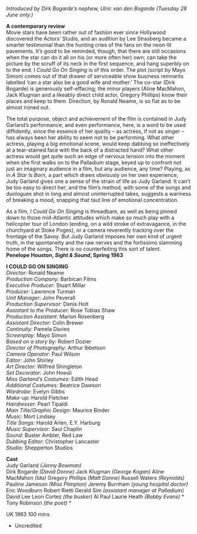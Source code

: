 
_Introduced by Dirk Bogarde’s nephew, Ulric van den Bogarde (Tuesday 28 June only.)_  

**A contemporary review**  
Movie stars have been rather out of fashion ever since Hollywood discovered the Actors’ Studio, and an audition by Lee Strasberg became a smarter testimonial than the hunting cries of the fans on the neon-lit pavements. It’s good to be reminded, though, that there are still occasions when the star can do it all on his (or more often her) own; can take the picture by the scruff of its neck in the first sequence, and hang superbly on to the end. _I Could Go On Singing_ is of this order. The plot (script by Mayo Simon) comes out of that drawer of serviceable show business remnants labelled ‘can a star also be a good wife and mother.’ The co-star (Dirk Bogarde) is generously self-effacing; the minor players (Aline MacMahon, Jack Klugnian and a likeably direct child actor, Gregory Phillips) know their places and keep to them. Direction, by Ronald Neame, is so flat as to be almost ironed out.

The total purpose, object and achievement of the film is contained in Judy Garland’s performance; and even performance, here, is a word to be used diffidently, since the essence of her quality – as actress, if not as singer – has always been her ability to seem not to be performing. What other actress, playing a big emotional scene, would keep dabbing so ineffectively at a tear-stained face with the back of a distracted hand? What other actress would get quite such an edge of nervous tension into the moment when she first walks on to the Palladium stage, keyed up to confront not just an imaginary audience in a film, but any audience, any time? Playing, as in _A Star Is Born_, a part which draws obviously on her own experience, Judy Garland gives one a sense of the strain of life as Judy Garland. It can’t be too easy to direct her; and the film’s method, with some of the songs and duologues shot in long and almost uninterrupted takes, suggests a wariness of breaking a mood, snapping that taut line of emotional concentration.

As a film, _I Could Go On Singing_ is threadbare, as well as being pinned down to those mid-Atlantic attitudes which make so much play with a helicopter tour of London (ending, on a wild stroke of extravagance, in the churchyard at Stoke Poges), or a camera reverently tracking over the frontage of the Savoy. But Judy Garland imposes her own kind of urgent truth, in the spontaneity and the raw nerves and the fortissimo slamming home of the songs. There is no counterfeiting this sort of talent.  
**Penelope Houston, _Sight & Sound_, Spring 1963**  

**I COULD GO ON SINGING**  
_Director:_ Ronald Neame  
_Production Company:_ Barbican Films  
_Executive Producer:_ Stuart Millar  
_Producer:_ Lawrence Turman  
_Unit Manager:_ John Peverall  
_Production Supervisor:_ Denis Holt  
_Assistant to the Producer:_ Rose Tobias Shaw  
_Production Assistant:_ Marion Rosenberg  
_Assistant Director:_ Colin Brewer  
_Continuity:_ Pamela Davies  
_Screenplay:_ Mayo Simon  
_Based on a story by:_ Robert Dozier  
_Director of Photography:_ Arthur Ibbetson  
_Camera Operator:_ Paul Wilson  
_Editor:_ John Shirley  
_Art Director:_ Wilfred Shingleton  
_Set Decorator:_ John Hoesli  
_Miss Garland’s Costumes:_ Edith Head  
_Additional Costumes:_ Beatrice Dawson  
_Wardrobe:_ Evelyn Gibbs  
_Make-up:_ Harold Fletcher  
_Hairdresser:_ Pearl Tipaldi  
_Main Title/Graphic Design:_ Maurice Binder  
_Music:_ Mort Lindsey  
_Title Songs:_ Harold Arlen, E.Y. Harburg  
_Music Supervisor:_ Saul Chaplin  
_Sound:_ Buster Ambler, Red Law  
_Dubbing Editor:_ Christopher Lancaster  
_Studio:_ Shepperton Studios  

**Cast**  
Judy Garland _(Jenny Bowman)_  
Dirk Bogarde _(David Donne)_
Jack Klugman _(George Kogan)_
Aline MacMahon _(Ida)_
Gregory Phillips _(Matt Donne)_
Russell Waters _(Reynolds)_
Pauline Jameson _(Miss Plimpton)_
Jeremy Burnham _(young hospital doctor)_
Eric Woodburn
Robert Rietti
Gerald Sim _(assistant manager at Palladium)_
David Lee
Leon Cortez _(the busker)_
Al Paul
Laurie Heath _(Bobby Evans)_ *
Tony Robinson _(the poet)_ *

UK 1963
100 mins

* Uncredited
<!--stackedit_data:
eyJoaXN0b3J5IjpbMjkxMTIyMDAsMTE3NDU4MjM0NCwxMTU0MD
Q4ODk0LC0xMjEyNzk5OTFdfQ==
-->